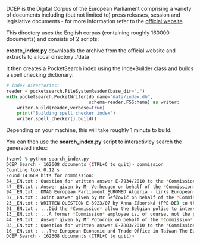 DCEP is the Digital Corpus of the European Parliament comprising a variety of documents including (but not limited to) press releases, session and 
legislative documents - for more information refer to the [official website](https://joint-research-centre.ec.europa.eu/language-technology-resources/dcep-digital-corpus-european-parliament_en).

This directory uses the English corpus (containing roughly 160000 documents) and consists of 2 scripts:

**create_index.py** downloads the archive from the official website and 
extracts to a local directory ./data

It then creates a PocketSearch index using the IndexBuilder class and builds a spell checking dictionary:

```Python
# Index directories:
reader = pocketsearch.FileSystemReader(base_dir=".")
with pocketsearch.PocketWriter(db_name="data/index.db",
                               schema=reader.FSSchema) as writer:
    writer.build(reader,verbose=True)
    print("Building spell checker index")
    writer.spell_checker().build()
```

Depending on your machine, this will take roughly 1 minute to build. 

You can then use the **search_index.py** script to interactivley search the generated index:

```bash
(venv) % python search_index.py
DCEP Search - 162608 documents (CTRL+C to quit)> commission
Counting took 0.12 s
Found 141669 hits for commission:
34__EN.txt : Question for written answer E-7934/2010 to the *Commission* Rule 117 Martin Ehrenhauser (NI) (5...
47__EN.txt : Answer given by Mr Verheugen on behalf of the *Commission* (18 March 2008) Under the European...
94__EN.txt : DMAG European Parliament EUROMED Algeria - links European *Commission* External relations Bilateral Trade Relations European Union in...
37__EN.txt : Joint answer given by Mr Šefčovič on behalf of the *Commission* Written questions : E-008937/11...
23__EN.txt : WRITTEN QUESTION E-3923/07 by Anna Záborská (PPE‑DE) to the *Commission* (1 August 2007...
91__EN.txt : ...Did the *Commission* allow the Belgian police to interview the last *Commission* officials to have seen...
13__EN.txt : ...A former *Commission* employee is, of course, not the property of the *Commission*. But there must...
44__EN.txt : Answer given by Mr Potočnik on behalf of the *Commission* (4 May 2011) Poultry litter management...
83__EN.txt : Question for written answer E-7883/2010 to the *Commission* Rule 117 Silvana Koch-Mehrin (ALDE...
16__EN.txt : ...The European Economic and Trade Office in Taiwan The European *Commission*’s office in Taipei, Taiwan...
DCEP Search - 162608 documents (CTRL+C to quit)>
```





